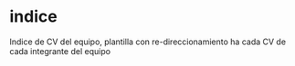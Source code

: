 # indice
Indice de CV del equipo, plantilla con re-direccionamiento ha cada CV de cada integrante del equipo
